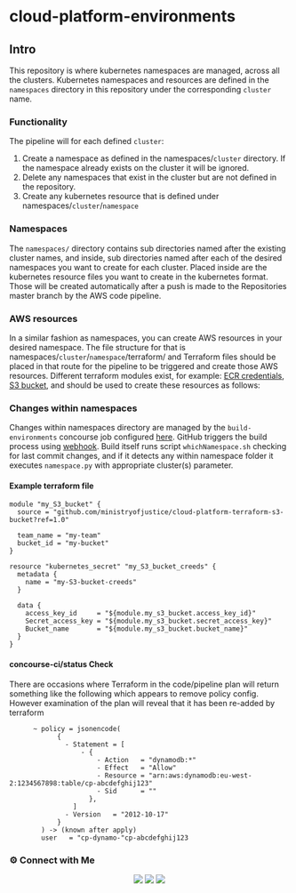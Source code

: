 ﻿# cloud-platform-environments

## Intro

This repository is where kubernetes namespaces are managed, across all the clusters. Kubernetes namespaces and resources are defined in the `namespaces` directory in this repository under the corresponding `cluster` name.

### Functionality

The pipeline will for each defined `cluster`:

1. Create a namespace as defined in the namespaces/`cluster` directory. If the namespace already exists on the cluster it will be ignored.
2. Delete any namespaces that exist in the cluster but are not defined in the repository.
3. Create any kubernetes resource that is defined under namespaces/`cluster`/`namespace`

### Namespaces

The `namespaces/` directory contains sub directories named after the existing cluster names, and inside, sub directories named after each of the desired namespaces you want to create for each cluster. Placed inside are the kubernetes resource files you want to create in the kubernetes format. Those will be created automatically after a push is made to the Repositories master branch by the AWS code pipeline.

### AWS resources

In a similar fashion as namespaces, you can create AWS resources in your desired namespace. The file structure for that is namespaces/`cluster`/`namespace`/terraform/ and Terraform files should be placed in that route for the pipeline to be triggered and create those AWS resources. Different terraform modules exist, for example: [ECR credentials](https://github.com/ministryofjustice/cloud-platform-terraform-ecr-credentials), [S3 bucket](https://github.com/ministryofjustice/cloud-platform-terraform-s3-bucket), and should be used to create these resources as follows:

### Changes within namespaces

Changes within namespaces directory are managed by the `build-environments` concourse job configured [here](https://github.com/ministryofjustice/cloud-platform-concourse/tree/master/pipelines/cloud-platform-live-0/main/build-environments.yaml).
GitHub triggers the build process using [webhook](https://github.com/ministryofjustice/cloud-platform-environments/settings/hooks/32085881). Build itself runs script `whichNamespace.sh` checking for last commit changes, and if it detects any within namespace folder it executes `namespace.py` with appropriate cluster(s) parameter.

#### Example terraform file

```
module "my_S3_bucket" {
  source = "github.com/ministryofjustice/cloud-platform-terraform-s3-bucket?ref=1.0"

  team_name = "my-team"
  bucket_id = "my-bucket"
}

resource "kubernetes_secret" "my_S3_bucket_creeds" {
  metadata {
    name = "my-S3-bucket-creeds"
  }

  data {
    access_key_id     = "${module.my_s3_bucket.access_key_id}"
    Secret_access_key = "${module.my_s3_bucket.secret_access_key}"
    Bucket_name       = "${module.my_s3_bucket.bucket_name}"
  }
}
```

#### concourse-ci/status Check

There are occasions where Terraform in the code/pipeline plan will return something like the following
which appears to remove policy config. However examination of the plan will reveal that it has been re-added by terraform

```
      ~ policy = jsonencode(
            {
              - Statement = [
                  - {
                      - Action   = "dynamodb:*"
                      - Effect   = "Allow"
                      - Resource = "arn:aws:dynamodb:eu-west-2:1234567898:table/cp-abcdefghij123"
                      - Sid      = ""
                    },
                ]
              - Version   = "2012-10-17"
            }
        ) -> (known after apply)
        user   = "cp-dynamo-"cp-abcdefghij123
```
### ⚙️ Connect with Me

<!-- ----------- CONNECT WITH ME SECTION ------------ -->
<p align="center">
<a href="mailto:Atiftaqi_cloud@yahoo.com"><img src="https://img.shields.io/badge/Mail-D14936?style=for-the-badge&logo=gmail&logoColor=blue"/></a>
<a href="https://www.linkedin.com/in/atiftaqi"><img src="https://img.shields.io/badge/LinkedIn-0077B5?style=for-the-badge&logo=linkedin&logoColor=white"/></a> 
<a href="https://wa.me/%2B918686699660?text=This%20message%20from%20GitHub."><img src="https://img.shields.io/badge/WhatsApp-25D366?style=for-the-badge&logo=whatsapp&logoColor=white"/></a>
  </a></p>
</div>